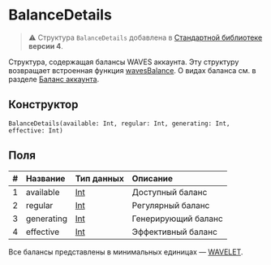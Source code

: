 # BalanceDetails

> :warning: Структура `BalanceDetails` добавлена в [Стандартной библиотеке](/ru/ride/script/standard-library) **версии 4**.

Структура, содержащая балансы WAVES аккаунта. Эту структуру возвращает встроенная функция [wavesBalance](/ru/ride/v5/functions/built-in-functions/blockchain-functions#waves-balance). О видах баланса см. в разделe [Баланс аккаунта](/ru/blockchain/account/account-balance).

## Конструктор

``` ride
BalanceDetails(available: Int, regular: Int, generating: Int, effective: Int)
```

## Поля

|   #   | Название | Тип данных | Описание |
| :--- | :--- | :--- | :--- |
| 1 | available | [Int](/ru/ride/v5/data-types/int) | Доступный баланс |
| 2 | regular | [Int](/ru/ride/v5/data-types/int) | Регулярный баланс |
| 3 | generating | [Int](/ru/ride/v5/data-types/int) | Генерирующий баланс |
| 4 | effective | [Int](/ru/ride/v5/data-types/int) | Эффективный баланс |

Все балансы представлены в минимальных единицах — [WAVELET](/ru/blockchain/token/waves).